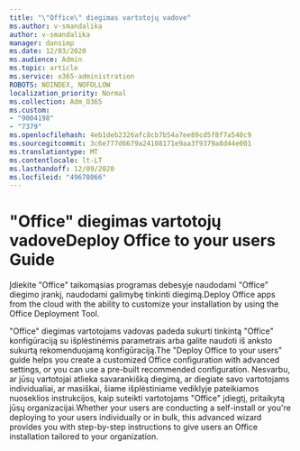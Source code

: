 ```yaml
---
title: "\"Office\" diegimas vartotojų vadove"
ms.author: v-smandalika
author: v-smandalika
manager: dansimp
ms.date: 12/03/2020
ms.audience: Admin
ms.topic: article
ms.service: o365-administration
ROBOTS: NOINDEX, NOFOLLOW
localization_priority: Normal
ms.collection: Adm_O365
ms.custom:
- "9004198"
- "7379"
ms.openlocfilehash: 4eb1deb2326afc8cb7b54a7ee89cd5f8f7a540c9
ms.sourcegitcommit: 3c6e777d6679a24108171e9aa3f9379a8d44e001
ms.translationtype: MT
ms.contentlocale: lt-LT
ms.lasthandoff: 12/09/2020
ms.locfileid: "49678066"
---
```

# <a name="deploy-office-to-your-users-guide"></a><span data-ttu-id="d4539-102">"Office" diegimas vartotojų vadove</span><span class="sxs-lookup"><span data-stu-id="d4539-102">Deploy Office to your users Guide</span></span>

<span data-ttu-id="d4539-103">Įdiekite "Office" taikomąsias programas debesyje naudodami "Office" diegimo įrankį, naudodami galimybę tinkinti diegimą.</span><span class="sxs-lookup"><span data-stu-id="d4539-103">Deploy Office apps from the cloud with the ability to customize your installation by using the Office Deployment Tool.</span></span>

<span data-ttu-id="d4539-104">"Office" diegimas vartotojams vadovas padeda sukurti tinkintą "Office" konfigūraciją su išplėstinėmis parametrais arba galite naudoti iš anksto sukurtą rekomenduojamą konfigūraciją.</span><span class="sxs-lookup"><span data-stu-id="d4539-104">The "Deploy Office to your users" guide helps you create a customized Office configuration with advanced settings, or you can use a pre-built recommended configuration.</span></span> <span data-ttu-id="d4539-105">Nesvarbu, ar jūsų vartotojai atlieka savarankišką diegimą, ar diegiate savo vartotojams individualiai, ar masiškai, šiame išplėstiniame vediklyje pateikiamos nuoseklios instrukcijos, kaip suteikti vartotojams "Office" įdiegtį, pritaikytą jūsų organizacijai.</span><span class="sxs-lookup"><span data-stu-id="d4539-105">Whether your users are conducting a self-install or you're deploying to your users individually or in bulk, this advanced wizard provides you with step-by-step instructions to give users an Office installation tailored to your organization.</span></span>